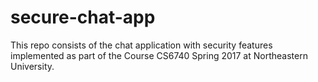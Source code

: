 # secure-chat-app
This repo consists of the chat application with security features implemented as part of the Course CS6740 Spring 2017 at Northeastern University.
